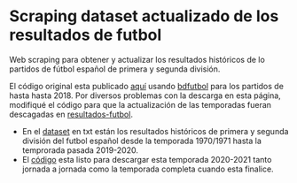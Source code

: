 # Scraping dataset actualizado de los resultados de futbol 
Web scraping para obtener y actualizar los resultados históricos de lo partidos de fútbol español de primera y segunda división.

El código original esta publicado [aquí](https://github.com/RicardoMoya/FootballMatchesDataSet) usando [bdfutbol](https://www.bdfutbol.com/es/index.html) para los partidos de hasta hasta 2018. Por diversos problemas con la descarga en esta página, modifiqué el código para que la actualización de las temporadas fueran descagadas en [resultados-futbol](https://www.resultados-futbol.com/).

- En el [dataset](https://github.com/dnunezs/Scraping_Resultados_Futbol/blob/main/data_7071_1920.txt) en txt están los resultados históricos de primera y segunda división del futbol español desde la temporada 1970/1971 hasta la temprorada pasada 2019-2020.
- El [código](https://github.com/dnunezs/Scraping_Resultados_Futbol/blob/main/Scraping_dataset_futbol.ipynb) esta listo para descargar esta temporada 2020-2021 tanto jornada a jornada como la temporada completa cuando esta finalice.
